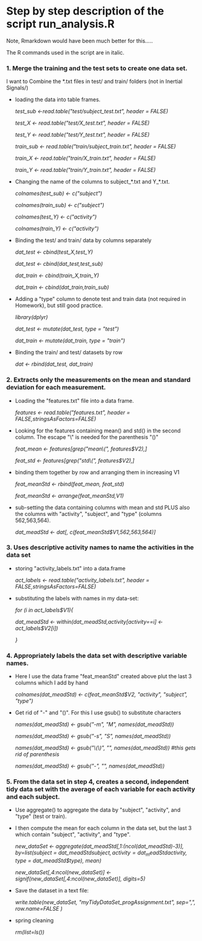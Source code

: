 # Step by step description of the script run_analysis.R

Note, Rmarkdown would have been much better for this.....

The R commands used in the script are in italic.


### 1. Merge the training and the test sets to create one data set.

I want to Combine the \*.txt files in test/ and train/ folders (not in Inertial Signals/)

- loading the data into table frames.

  *test_sub <-read.table("test/subject_test.txt", header = FALSE)*

  *test_X <- read.table("test/X_test.txt", header = FALSE)*

  *test_Y <- read.table("test/Y_test.txt", header = FALSE)*

  *train_sub <- read.table("train/subject_train.txt", header = FALSE)*

  *train_X <- read.table("train/X_train.txt", header = FALSE)*

  *train_Y <- read.table("train/Y_train.txt", header = FALSE)*

- Changing the name of the columns to subject_\*.txt and Y_\*.txt.

  *colnames(test_sub) <- c("subject")*

  *colnames(train_sub) <- c("subject")*

  *colnames(test_Y) <- c("activity")*

  *colnames(train_Y) <- c("activity")*


- Binding the test/ and train/ data by columns separately

  *dat_test <- cbind(test_X,test_Y)*

  *dat_test <- cbind(dat_test,test_sub)*

  *dat_train <- cbind(train_X,train_Y)*

  *dat_train <- cbind(dat_train,train_sub)*
 

- Adding a "type" column to denote test and train data (not required in Homework), but still good practice.

  *library(dplyr)*

  *dat_test <- mutate(dat_test, type = "test")*

  *dat_train <- mutate(dat_train, type = "train")*

- Binding the train/ and test/ datasets by row

  *dat <- rbind(dat_test, dat_train)*

###    2. Extracts only the measurements on the mean and standard deviation for each measurement.

- Loading the "features.txt" file into a data frame.

  *features <- read.table("features.txt", header = FALSE,stringsAsFactors=FALSE)*

- Looking for the features containing mean() and std() in the second column. The escape "\\" is needed for the parenthesis "()"

  *feat_mean <- features[grep("mean\\(", features$V2),]*

  *feat_std <- features[grep("std\\(", features$V2),]*

- binding them together by row and arranging them in increasing V1

  *feat_meanStd <- rbind(feat_mean, feat_std)*

  *feat_meanStd <- arrange(feat_meanStd,V1)*

- sub-setting the data containing columns with mean and std PLUS also the columns with "activity", "subject", and "type" (columns 562,563,564).

  *dat_meadStd <- dat[, c(feat_meanStd$V1,562,563,564)]*

###    3. Uses descriptive activity names to name the activities in the data set

- storing "activity_labels.txt" into a data.frame

  *act_labels <- read.table("activity_labels.txt", header = FALSE,stringsAsFactors=FALSE)*


- substituting the labels with names in my data-set:

  *for (i in act_labels$V1){*

  *dat_meadStd <- within(dat_meadStd,activity[activity==i] <- act_labels$V2[i])*

  *}*

###    4. Appropriately labels the data set with descriptive variable names.

- Here I use the data frame "feat_meanStd" created above plut the last 3 columns which I add by hand

  *colnames(dat_meadStd) <- c(feat_meanStd$V2, "activity", "subject", "type")*

- Get rid of "-" and "()". For this I use gsub() to substitute characters

  *names(dat_meadStd) <- gsub("-m", "M", names(dat_meadStd))*

  *names(dat_meadStd) <- gsub("-s", "S", names(dat_meadStd))*

  *names(dat_meadStd) <- gsub("\\(\\)", "", names(dat_meadStd)) #this gets rid of parenthesis*

  *names(dat_meadStd) <- gsub("-", "", names(dat_meadStd))*


###    5. From the data set in step 4, creates a second, independent tidy data set with the average of each variable for each activity and each subject.

- Use aggregate() to aggregate the data by "subject", "activity", and "type" (test or train).

- I then compute the mean for each column in the data set, but the last 3 which contain "subject", "activity", and "type".

  *new_dataSet <- aggregate(dat_meadStd[,1:(ncol(dat_meadStd)-3)], by=list(subject = dat_meadStd$subject, activity = dat_meadStd$activity, type = dat_meadStd$type), mean)*

  *new_dataSet[,4:ncol(new_dataSet)] <- signif(new_dataSet[,4:ncol(new_dataSet)], digits=5)*

- Save the dataset in a text file:

  *write.table(new_dataSet, "myTidyDataSet_progAssignment.txt", sep=",", row.name=FALSE )*

- spring cleaning

  *rm(list=ls())*
